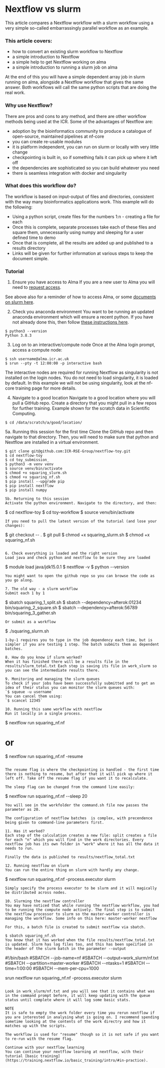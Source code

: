 # Nextflow vs slurm

This article compares a Nextflow workflow with a slurm workflow using a very simple so-called embarrassingly parallel workflow as an example.

### This article covers:  
- how to convert an existing slurm workflow to Nextflow
- a simple introduction to Nextflow
- a simple help to get Nextflow working on alma
- a simple introduction to running a slurm job on alma

At the end of this you will have a simple dependent array job in slurm running on alma, alongside a Nextflow workflow that gives the same answer. Both workflows will call the same python scripts that are doing the real work.

### Why use Nextflow?
There are pros and cons to any method, and there are other workflow methods being used at the ICR. Some of the advantages of Nextflow are:

- adoption by the bioinformatics community to produce a catalogue of open-source, maintained pipelines at nf-core 
- you can create re-usable modules
- it is platform independent, you can run on slurm or locally with very little change
- checkpointing is built in, so if something fails it can pick up where it left off
- the dependencies are sophisticated so you can build whatever you need
- there is seamless integration with docker and singularity

### What does this workflow do?
The workflow is based on input-output of files and directories, consistent with the way many bioinformatics applications work.  This example will do the following:

- Using a python script, create files for the numbers 1:n - creating a file for each
- Once this is complete, separate processes take each of these files and square them, unnecessarily using numpy and sleeping for a user defined time to demo
- Once that is complete, all the results are added up and published to a results directory
- Links will be given for further information at various steps to keep the document simple.

### Tutorial
1. Ensure you have access to Alma
If you are a new user to Alma you will need to [request access](https://nexus.icr.ac.uk/strategic-initiatives/sc/hpc/Pages/Getting-Started.aspx#anchor3).

See above also for a reminder of how to access Alma, or some [documents on slurm here](https://nexus.icr.ac.uk/strategic-initiatives/sc/hpc/userguides/Pages/Use-Cases.aspx).

2. Check you anaconda environment
You want to be running an updated anaconda environment which will ensure a recent python. If you have not already done this, then follow [these instructions here](../conda/mamba-first.md). 

```
$ python3 --version
Python 3.8.3
```

3. Log on to an interactive/compute node
Once at the Alma login prompt, access a compute node:

```
$ ssh username@alma.icr.ac.uk
$ srun --pty -t 12:00:00 -p interactive bash
```
The interactive nodes are required for running Nextflow as singularity is not installed on the login nodes. You do not need to load singularity, it is loaded by default. In this example we will not be using singularity, look at the nf-core training page for more details.

4. Navigate to a good location
Navigate to a good location where you will pull a GitHub repo. Create a directory that you might pull in a few repos for further training. Example shown for the scratch data in Scientific Computing.

```
$ cd /data/scratch/a/good/location/
```

5a. Running this session for the first time
Clone the GitHub repo and then navigate to that directory. Then, you will need to make sure that python and Nextflow are installed in a virtual environment.

```
$ git clone git@github.com:ICR-RSE-Group/nextflow-toy.git
$ cd nextflow-toy
$ cd toy_submission_
$ python3 -m venv venv
$ source venv/bin/activate
$ chmod +x squaring_slurm.sh
$ chmod +x squaring_nf.sh
$ pip install --upgrade pip
$ pip install nextflow
$ pip install numpy

5b. Returning to this session
Activate the python environment. Navigate to the directory, and then:

```
$ cd nextflow-toy
$ cd toy-workflow
$ source venv/bin/activate
```
If you need to pull the latest version of the tutorial (and lose your changes):
```
$ git checkout -- .
$ git pull
$ chmod +x squaring_slurm.sh
$ chmod +x squaring_nf.sh
```

6. Check everything is loaded and the right version
Load java and check python and nextflow to be sure they are loaded
```
$ module load java/jdk15.0.1
$ nextflow -v
$ python --version
```
You might want to open the github repo so you can browse the code as you go along.

7. The old way - a slurm workflow
Submit each 1 by 1

```
$ sbatch squaring_1_split.sh
$ sbatch --dependency=afterok:01234 bin/squaring_2_square.sh
$ sbatch --dependency=afterok:56789 bin/squaring_3_gather.sh
```
Or submit as a workflow
```
$ ./squaring_slurm.sh
```
1-by-1 requires you to type in the job dependency each time, but is simpler if you are testing 1 step. The batch submits them as dependent batches.

8. How do you know if slurm worked?
When it has finished there will be a results file in the results/slurm_total.txt Each step is saving its file in work_slurm so you can see the intermediate results there.

9. Monitoring and managing the slurm queues
To check if your jobs have been successfully submitted and to get an idea of their status you can monitor the slurm queues with:
`$ squeue -u username`
You can cancel them using:
`$ scancel 12345`

10. Running this same workflow with nextflow
Run it locally in a single process.

```
$ nextflow run squaring_nf.nf
# or
$ nextflow run squaring_nf.nf -resume
```

The resume flag is where the checkpointing is handled - the first time there is nothing to resume, but after that it will pick up where it left off. Take off the resume flag if you want it to recalculate.

The sleep flag can be changed from the command line easily:

```
$ nextflow run squaring_nf.nf --sleep 20
```
You will see in the workfolder the command.sh file now passes the parameter as 20.

The configuration of nextflow batches  is complex, with precendence being given to command-line parameters first.

11. Has it worked?
Each step of the calculation creates a new file: split creates a file for each "n" which you will find in the work directories. Every nextflow job has its own folder in "work" where it has all the data it needs to run.

Finally the data is published to results/nextflow_total.txt

12. Running nextflow on slurm
You can run the entire thing on slurm with hardly any change.

```
$ nextflow run squaring_nf.nf -process.executor slurm
```
Simply specify the process executor to be slurm and it will magically be distributed across nodes.

10. Slurming the nextflow controller
You may have noticed that while running the nextflow workflow, you had to be running the compute node actively. The final step is to submit the nextflow processor to slurm so the master-worker controller is managing the workflow. Some info on this here: master-worker nextflow 

For this, a batch file is created to submit nextflow via sbatch.

$ sbatch squaring_nf.sh
You know that it has worked when the file results/nextflow_total.txt is updated. Slurm has log files too, and this has been specified in the header of the slurm batch in the parameter --output

```
#!/bin/bash
#SBATCH --job-name=nf
#SBATCH --output=work_slurm/nf.txt
#SBATCH --partition=master-worker
#SBATCH --ntasks=1
#SBATCH --time=1:00:00
#SBATCH --mem-per-cpu=1000

srun nextflow run squaring_nf.nf -process.executor slurm
```

Look in work_slurm/nf.txt and you will see that it contains what was in the command prompt before, it will keep updating with the queue status until complete where it will log some basic stats.

NOTE
It is safe to empty the work folder every time you rerun nextflow if you are interested in analysing what is going on. I recommend spending sometime looking at the contents of the work directry and how it matches up with the scripts.

The workflow is used for "resume" though so it is not safe if you want to re-run with the resume flag.

Continue with your nextflow learning
You can continue your nextflow learning at nextflow, with their tutorial [basic training](https://training.nextflow.io/basic_training/intro/#in-practice).

